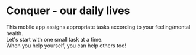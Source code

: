 # Conquer - our daily lives

This mobile app assigns appropriate tasks according to your feeling/mental health.  
Let's start with one small task at a time.  
When you help yourself, you can help others too!
